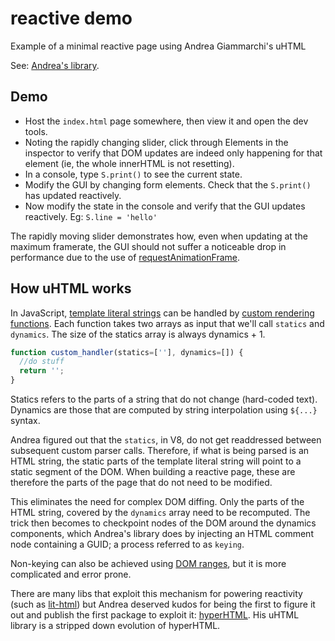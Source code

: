 # reactive demo

Example of a minimal reactive page using Andrea Giammarchi's uHTML

See: [Andrea's library](https://github.com/WebReflection/uhtml).

## Demo

* Host the `index.html` page somewhere, then view it and open the dev tools.
* Noting the rapidly changing slider, click through Elements in the inspector to verify that DOM updates are indeed only happening for that element (ie, the whole innerHTML is not resetting).
* In a console, type `S.print()` to see the current state.
* Modify the GUI by changing form elements. Check that the `S.print()` has updated reactively.
* Now modify the state in the console and verify that the GUI updates reactively. Eg: `S.line = 'hello'`

The rapidly moving slider demonstrates how, even when updating at the maximum framerate, the GUI should not suffer a noticeable drop in performance due to the use of [requestAnimationFrame](https://developer.mozilla.org/en-US/docs/Web/API/window/requestAnimationFrame).

## How uHTML works

In JavaScript, [template literal strings](https://developer.mozilla.org/en-US/docs/Web/JavaScript/Reference/Template_literals) can be handled by [custom rendering functions](https://developer.mozilla.org/en-US/docs/Web/JavaScript/Reference/Template_literals#tagged_templates). Each function takes two arrays as input that we'll call `statics` and `dynamics`. The size of the statics array is always dynamics + 1.

```javascript
function custom_handler(statics=[''], dynamics=[]) {
  //do stuff
  return '';
}
```

Statics refers to the parts of a string that do not change (hard-coded text). Dynamics are those that are computed by string interpolation using `${...}` syntax.

Andrea figured out that the `statics`, in V8, do not get readdressed between subsequent custom parser calls. Therefore, if what is being parsed is an HTML string, the static parts of the template literal string will point to a static segment of the DOM. When building a reactive page, these are therefore the parts of the page that do not need to be modified.

This eliminates the need for complex DOM diffing. Only the parts of the HTML string, covered by the `dynamics` array need to be recomputed. The trick then becomes to checkpoint nodes of the DOM around the dynamics components, which Andrea's library does by injecting an HTML comment node containing a GUID; a process referred to as `keying`.

Non-keying can also be achieved using [DOM ranges](https://www.w3.org/TR/DOM-Level-2-Traversal-Range/ranges.html), but it is more complicated and error prone.

There are many libs that exploit this mechanism for powering reactivity (such as [lit-html](https://lit.dev/)) but Andrea deserved kudos for being the first to figure it out and publish the first package to exploit it: [hyperHTML](https://github.com/WebReflection/hyperHTML). His uHTML library is a stripped down evolution of hyperHTML.
